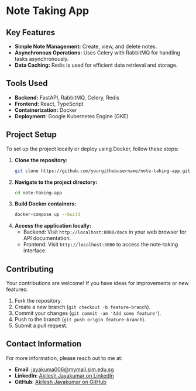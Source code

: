 # Note Taking App

## Key Features

- **Simple Note Management:** Create, view, and delete notes.
- **Asynchronous Operations:** Uses Celery with RabbitMQ for handling tasks asynchronously.
- **Data Caching:** Redis is used for efficient data retrieval and storage.

## Tools Used

- **Backend:** FastAPI, RabbitMQ, Celery, Redis
- **Frontend:** React, TypeScript
- **Containerization:** Docker
- **Deployment:** Google Kubernetes Engine (GKE)

## Project Setup

To set up the project locally or deploy using Docker, follow these steps:

1. **Clone the repository:**
   ```bash
   git clone https://github.com/yourgithubusername/note-taking-app.git
   ```
2. **Navigate to the project directory:**
   ```bash
   cd note-taking-app
   ```
3. **Build Docker containers:**
   ```bash
   docker-compose up --build
   ```
4. **Access the application locally:**
   - Backend: Visit `http://localhost:8000/docs` in your web browser for API documentation.
   - Frontend: Visit `http://localhost:3000` to access the note-taking interface.

## Contributing

Your contributions are welcome! If you have ideas for improvements or new features:

1. Fork the repository.
2. Create a new branch (`git checkout -b feature-branch`).
3. Commit your changes (`git commit -am 'Add some feature'`).
4. Push to the branch (`git push origin feature-branch`).
5. Submit a pull request.

## Contact Information

For more information, please reach out to me at:

- **Email**: jayakuma006@mymail.sim.edu.sg
- **LinkedIn**: [Akilesh Jayakumar on LinkedIn](https://www.linkedin.com/in/akileshjayakumar/)
- **GitHub**: [Akilesh Jayakumar on GitHub](https://github.com/akileshjayakumar)

